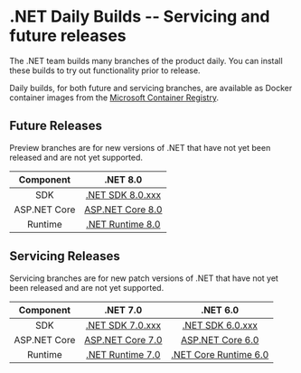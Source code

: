 # .NET Daily Builds -- Servicing and future releases

The .NET team builds many branches of the product daily. You can install these builds to try out functionality prior to release.

Daily builds, for both future and servicing branches, are available as Docker container images from the [Microsoft Container Registry](https://github.com/dotnet/dotnet-docker/blob/nightly/README.md).

## Future Releases

Preview branches are for new versions of .NET that have not yet been released and are not yet supported.

|Component|.NET 8.0|
|:------:|:------:|
|SDK|[.NET SDK 8.0.xxx](https://github.com/dotnet/installer/blob/main/README.md#installers-and-binaries) |
|ASP.NET Core|[ASP.NET Core 8.0](https://github.com/dotnet/aspnetcore/blob/main/docs/DailyBuilds.md) |
|Runtime|[.NET Runtime 8.0](https://github.com/dotnet/runtime/blob/main/docs/project/dogfooding.md) |

## Servicing Releases

Servicing branches are for new patch versions of .NET that have not yet been released and are not yet supported.

|Component|.NET 7.0|.NET 6.0|
|:------:|:------:|:------: |
|SDK|[.NET SDK 7.0.xxx](https://github.com/dotnet/installer/blob/main/README.md#installers-and-binaries)|[.NET SDK 6.0.xxx](https://github.com/dotnet/installer/blob/main/README.md#installers-and-binaries)|
|ASP.NET Core|[ASP.NET Core 7.0](https://github.com/dotnet/aspnetcore/blob/main/docs/DailyBuilds.md)|[ASP.NET Core 6.0](https://github.com/dotnet/aspnetcore/blob/main/docs/DailyBuilds.md)|
|Runtime|[.NET Runtime 7.0](https://github.com/dotnet/runtime/blob/main/docs/project/dogfooding.md)|[.NET Core Runtime 6.0](https://github.com/dotnet/runtime/blob/main/docs/project/dogfooding.md)|
